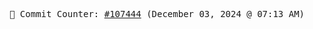 <p align="center">
    <samp>
        📮 Commit Counter: <a href="https://github.com/Javascript-void0/Javascript-void0/commits/main">#107444</a> (December 03, 2024 @ 07:13 AM)
    </samp>
</p>